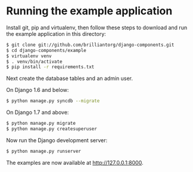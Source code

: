 
# Running the example application

Install git, pip and virtualenv, then follow these steps to download and run
the example application in this directory:

```bash
$ git clone git://github.com/brilliantorg/django-components.git
$ cd django-components/example
$ virtualenv venv
$ . venv/bin/activate
$ pip install -r requirements.txt
```

Next create the database tables and an admin user.

On Django 1.6 and below:

```bash
$ python manage.py syncdb --migrate
```

On Django 1.7 and above:

```bash
$ python manage.py migrate
$ python manage.py createsuperuser
```

Now run the Django development server:

```bash
$ python manage.py runserver
```

The examples are now available at http://127.0.0.1:8000.
